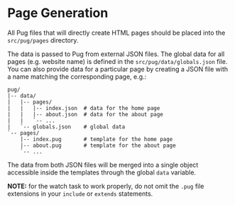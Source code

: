 Page Generation
===============

All Pug files that will directly create HTML pages should be placed into the
`src/pug/pages` directory.

The data is passed to Pug from external JSON files. The global data for all
pages (e.g. website name) is defined in the `src/pug/data/globals.json` file.
You can also provide data for a particular page by creating a JSON file with a
name matching the corresponding page, e.g.:

```
pug/
|-- data/
|   |-- pages/
|   |   |-- index.json  # data for the home page
|   |   |-- about.json  # data for the about page
|   |   `-- ...
|   `-- globals.json    # global data
`-- pages/
    |-- index.pug       # template for the home page
    |-- about.pug       # template for the about page
    `-- ...
```

The data from both JSON files will be merged into a single object accessible
inside the templates through the global `data` variable.

**NOTE:** for the watch task to work properly, do not omit the `.pug` file
extensions in your `include` or `extends` statements.
